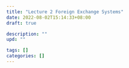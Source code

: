 ```yaml
---
title: "Lecture 2 Foreign Exchange Systems"
date: 2022-08-02T15:14:33+08:00
draft: true

description: ""
upd: ""

tags: []
categories: []
---
```


<!--more-->